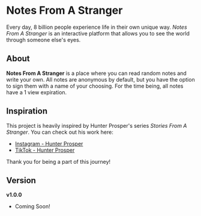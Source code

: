 # Notes From A Stranger

Every day, 8 billion people experience life in their own unique way. _Notes From A Stranger_ is an interactive platform that allows you to see the world through someone else's eyes.

## About

**Notes From A Stranger** is a place where you can read random notes and write your own. All notes are anonymous by default, but you have the option to sign them with a name of your choosing. For the time being, all notes have a 1 view expiration.

## Inspiration

This project is heavily inspired by Hunter Prosper's series _Stories From A Stranger_. You can check out his work here:
- [Instagram - Hunter Prosper](https://www.instagram.com/hunter_prosper/?hl=en)
- [TikTok - Hunter Prosper](https://www.tiktok.com/@hunterprosper?lang=en)

Thank you for being a part of this journey!

## Version

**v1.0.0**
- Coming Soon!
